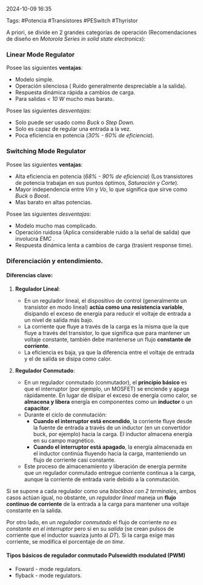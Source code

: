 2024-10-09 16:35

Tags: #Potencia #Transistores #PESwitch #Thyristor

 A priori, se divide en 2 grandes categorías de operación (Recomendaciones de diseño en _Motorola Series in solid state electronics_):
### Linear Mode Regulator
Posee las siguientes **ventajas**:
* Modelo simple.
* Operación silenciosa ( Ruido generalmente despreciable a la salida).
* Respuesta dinámica rápida a cambios de carga. 
* Para salidas _< 10 W_ mucho mas barato.

Posee las siguientes _desventajas_:
* Solo puede ser usado como _Buck_ o _Step Down_.
* Solo es capaz de regular una entrada a la vez.
* Poca eficiencia en potencia (_30% - 60% de eficiencia_).
### Switching Mode Regulator
Posee las siguientes **ventajas**:
* Alta eficiencia en potencia (_68% - 90% de eficiencia_) (Los transistores de potencia trabajan en sus puntos óptimos, _Saturación_ y _Corte_).
* Mayor independencia entre _Vin_ y _Vo_, lo que significa que sirve como _Buck_ o _Boost_.
* Mas barato en altas potencias.

Posee las siguientes _desventajas_:
* Modelo mucho mas complicado.
* Operación ruidosa (Aplica considerable ruido a la señal de salida) que involucra _EMC_ .
* Respuesta dinámica lenta a cambios de carga (trasient response time).
### Diferenciación y entendimiento.

#### Diferencias clave:

1. **Regulador Lineal**:
    
    - En un regulador lineal, el dispositivo de control (generalmente un transistor en modo lineal) **actúa como una resistencia variable**, disipando el exceso de energía para reducir el voltaje de entrada a un nivel de salida más bajo.
    - La corriente que fluye a través de la carga es la misma que la que fluye a través del transistor, lo que significa que para mantener un voltaje constante, también debe mantenerse un flujo **constante de corriente**.
    - La eficiencia es baja, ya que la diferencia entre el voltaje de entrada y el de salida se disipa como calor.
2. **Regulador Conmutado**:
    
    - En un regulador conmutado (conmutador), el **principio básico** es que el interruptor (por ejemplo, un MOSFET) se enciende y apaga rápidamente. En lugar de disipar el exceso de energía como calor, se **almacena y libera** energía en componentes como un **inductor** o un **capacitor**.
    - Durante el ciclo de conmutación:
        - **Cuando el interruptor está encendido**, la corriente fluye desde la fuente de entrada a través de un inductor (en un convertidor buck, por ejemplo) hacia la carga. El inductor almacena energía en su campo magnético.
        - **Cuando el interruptor está apagado**, la energía almacenada en el inductor continúa fluyendo hacia la carga, manteniendo un flujo de corriente casi constante.
    - Este proceso de almacenamiento y liberación de energía permite que un regulador conmutado entregue corriente continua a la carga, aunque la corriente de entrada varíe debido a la conmutación.

Si se supone a cada regulador como una _blackbox con 2 terminales_, ambos casos actúan igual, no obstante, un _regulador lineal_ maneja un **flujo continuo de corriente** de la entrada a la carga para mantener una voltaje constante en la salida. 

Por otro lado, en un _regulador conmutado_ el flujo de corriente _no es constante en el interruptor_ pero si en su _salida_ (se crean pulsos de corriente que el inductor suaviza junto al _DT_). Si la carga exige mas corriente, se modifica el porcentaje de _on time_.  
#### Tipos básicos de regulador conmutado Pulsewidth modulated (PWM)
* Foward - mode regulators.
* flyback - mode regulators.




